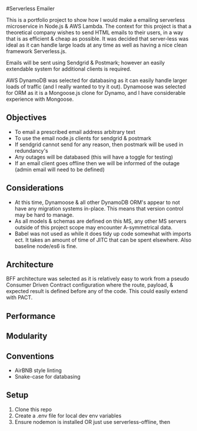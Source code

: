 #Serverless Emailer

This is a portfolio project to show how I would make a emailing serverless microservice in Node.js & AWS Lambda. 
The context for this project is that a theoretical company wishes to send HTML emails to their users, in a way that is as efficient 
& cheap as possible. It was decided that server-less was ideal as it can handle large loads at any time as well as 
having a nice clean framework Serverless.js.

Emails will be sent using Sendgrid & Postmark; however an easily extendable system for additional clients is required.

AWS DynamoDB was selected for databasing as it can easily handle larger loads of traffic (and  I really wanted to try
it out). Dynamoose was selected for ORM as it is a Mongoose.js clone for Dynamo, and I have considerable experience with 
Mongoose.

## Objectives  
* To email a prescribed email address arbitrary text
* To use the email node.js clients for sendgrid & postmark  
* If sendgrid cannot send for any reason, then postmark will be used in redundancy's
* Any outages will be databased (this will have a toggle for testing)
* If an email client goes offline then we will be informed of the outage (admin email will need to be defined)

## Considerations
* At this time, Dynamoose & all other DynamoDB ORM's appear to not have any migration systems in-place. This means that
version control may be hard to manage.
* As all models & schemas are defined on this MS, any other MS servers outside of this project scope may encounter 
A-symmetrical data. 
* Babel was not used as while it does tidy up code somewhat with imports ect. It takes an amount of time of JITC that can be spent elsewhere. Also baseline node/es6 is fine. 

## Architecture
BFF architecture was selected as it is relatively easy to work from a pseudo Consumer Driven Contract configuration where the route, payload,
& expected result is defined before any of the code. This could easily extend with PACT.

## Performance

## Modularity

## Conventions
* AirBNB style linting
* Snake-case for databasing

## Setup
1. Clone this repo
2. Create a .env file for local dev env variables  
3. Ensure nodemon is installed OR just use serverless-offline, then 
